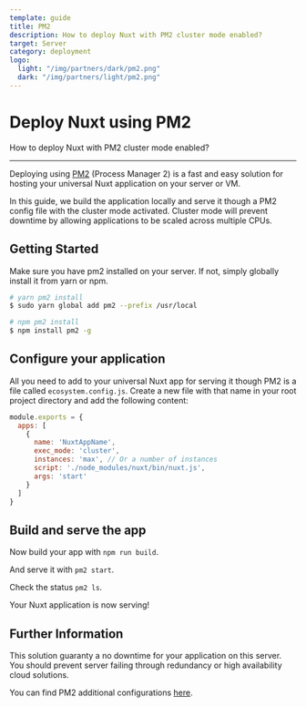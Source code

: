```yaml
---
template: guide
title: PM2
description: How to deploy Nuxt with PM2 cluster mode enabled?
target: Server
category: deployment
logo:
  light: "/img/partners/dark/pm2.png"
  dark: "/img/partners/light/pm2.png"
---
```

# Deploy Nuxt using PM2

How to deploy Nuxt with PM2 cluster mode enabled?

---

Deploying using [PM2](https://pm2.keymetrics.io/) (Process Manager 2) is a fast and easy solution for hosting your universal Nuxt application on your server or VM.

In this guide, we build the application locally and serve it though a PM2 config file with the cluster mode activated. Cluster mode will prevent downtime by allowing applications to be scaled across multiple CPUs.

## Getting Started

Make sure you have pm2 installed on your server. If not, simply globally install it from yarn or npm.

```bash
# yarn pm2 install
$ sudo yarn global add pm2 --prefix /usr/local

# npm pm2 install
$ npm install pm2 -g
```

## Configure your application

All you need to add to your universal Nuxt app for serving it though PM2 is a file called `ecosystem.config.js`. Create a new file with that name in your root project directory and add the following content:

```javascript
module.exports = {
  apps: [
    {
      name: 'NuxtAppName',
      exec_mode: 'cluster',
      instances: 'max', // Or a number of instances
      script: './node_modules/nuxt/bin/nuxt.js',
      args: 'start'
    }
  ]
}
```

## Build and serve the app

Now build your app with `npm run build`.

And serve it with `pm2 start`.

Check the status `pm2 ls`.

Your Nuxt application is now serving!

## Further Information

This solution guaranty a no downtime for your application on this server. You should prevent server failing through redundancy or high availability cloud solutions.

You can find PM2 additional configurations [here](https://pm2.keymetrics.io/docs/usage/application-declaration/#general).
